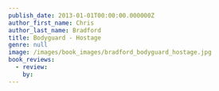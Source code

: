 ```yaml
---
publish_date: 2013-01-01T00:00:00.000000Z
author_first_name: Chris
author_last_name: Bradford
title: Bodyguard - Hostage
genre: null
image: /images/book_images/bradford_bodyguard_hostage.jpg
book_reviews:
  - review: 
    by: 
---
```

